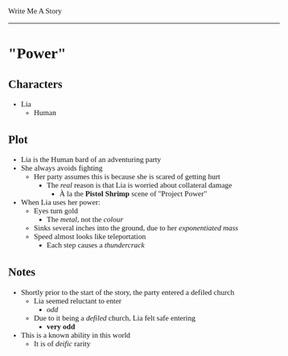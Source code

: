 <style>
body {
	font: 15px Verdana
};
</style>

Write Me A Story
****************
"Power"
=======

Characters
----------
- Lia
	- Human

Plot
----
- Lia is the Human bard of an adventuring party
- She always avoids fighting
	- Her party assumes this is because she is scared of getting hurt
		- The _real_ reason is that Lia is worried about collateral damage
			- À la the __Pistol Shrimp__ scene of "Project Power"
- When Lia uses her power:
	- Eyes turn gold
		- The _metal_,
			not the _colour_
	- Sinks several inches into the ground,
		due to her _exponentiated mass_
	- Speed almost looks like teleportation
		- Each step causes a _thundercrack_

Notes
-----
- Shortly prior to the start of the story,
	the party entered a defiled church
	- Lia seemed reluctant to enter
		- _odd_
	- Due to it being a _defiled_ church,
		Lia felt safe entering
		- __very odd__
- This is a known ability in this world
	- It is of _deific_ rarity